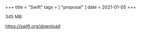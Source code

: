 +++
title = "Swift"
tags = [ "proposal" ]
date = 2021-01-05
+++

345 MB:

<https://swift.org/download>
